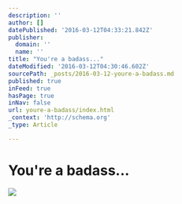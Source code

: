 ```yaml
---
description: ''
author: []
datePublished: '2016-03-12T04:33:21.842Z'
publisher:
  domain: ''
  name: ''
title: "You're a badass..."
dateModified: '2016-03-12T04:30:46.602Z'
sourcePath: _posts/2016-03-12-youre-a-badass.md
published: true
inFeed: true
hasPage: true
inNav: false
url: youre-a-badass/index.html
_context: 'http://schema.org'
_type: Article

---
```

# You're a badass...
![](https://the-grid-user-content.s3-us-west-2.amazonaws.com/7fca947d-15ed-4f92-aa46-6d1b4a51b497.png)